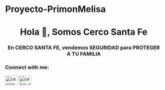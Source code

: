 # Proyecto-PrimonMelisa
<h1 align="center">Hola 👋, Somos Cerco Santa Fe</h1>
<h3 align="center">En CERCO SANTA FE, vendemos SEGURIDAD para PROTEGER A TU FAMILIA</h3>

<h3 align="left">Connect with me:</h3>
<p align="left">
<a href="https://fb.com/cercosantafe" target="blank"><img align="center" src="https://raw.githubusercontent.com/rahuldkjain/github-profile-readme-generator/master/src/images/icons/Social/facebook.svg" alt="cercosantafe" height="30" width="40" /></a>
<a href="https://instagram.com/cerco_santafe" target="blank"><img align="center" src="https://raw.githubusercontent.com/rahuldkjain/github-profile-readme-generator/master/src/images/icons/Social/instagram.svg" alt="cerco_santafe" height="30" width="40" /></a>
</p>


